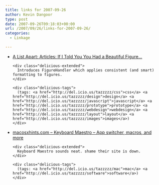 ```yaml
---
title: links for 2007-09-26
author: Kevin Dangoor
type: post
date: 2007-09-26T09:18:03+00:00
url: /2007/09/26/links-for-2007-09-26/
categories:
  - Linkage

---
```

<ul class="delicious">
  <li>
    <div class="delicious-link">
      <a href="http://www.alistapart.com/articles/figurehandler">A List Apart: Articles: If I Told You You Had a Beautiful Figure&#8230;</a>
    </div>
    
    <div class="delicious-extended">
      Introduces FigureHandler which applies consistent (and smart) formatting to figures.
    </div>
    
    <div class="delicious-tags">
      (tags: <a href="http://del.icio.us/tazzzzz/css">css</a> <a href="http://del.icio.us/tazzzzz/design">design</a> <a href="http://del.icio.us/tazzzzz/javascript">javascript</a> <a href="http://del.icio.us/tazzzzz/prototype">prototype</a> <a href="http://del.icio.us/tazzzzz/webdesign">webdesign</a> <a href="http://del.icio.us/tazzzzz/layout">layout</a> <a href="http://del.icio.us/tazzzzz/images">images</a>)
    </div>
  </li>
  
  <li>
    <div class="delicious-link">
      <a href="http://www.macosxhints.com/article.php?story=20041110060213299">macosxhints.com &#8211; Keyboard Maestro &#8211; App switcher, macros, and more</a>
    </div>
    
    <div class="delicious-extended">
      Keyboard Maestro sounds neat. shame their site is down.
    </div>
    
    <div class="delicious-tags">
      (tags: <a href="http://del.icio.us/tazzzzz/mac">mac</a> <a href="http://del.icio.us/tazzzzz/software">software</a>)
    </div>
  </li>
</ul>